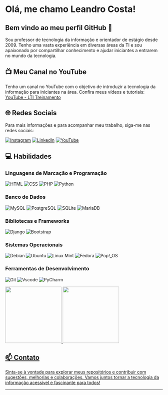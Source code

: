 # Olá, me chamo Leandro Costa! 
## Bem vindo ao meu perfil GitHub 👋

Sou professor de tecnologia da informação e orientador de estágio desde 2009. Tenho uma vasta experiência em diversas áreas da TI e sou apaixonado por compartilhar conhecimento e ajudar iniciantes a entrarem no mundo da tecnologia.

## 📺 Meu Canal no YouTube
Tenho um canal no YouTube com o objetivo de introduzir a tecnologia da informação para iniciantes na área. Confira meus vídeos e tutoriais:
[YouTube - LTI Treinamento](https://www.youtube.com/ltitreinamento)

## 🌐 Redes Sociais
Para mais informações e para acompanhar meu trabalho, siga-me nas redes sociais:

[![Instagram](https://img.shields.io/badge/-Instagram-%23E4405F?style=for-the-badge&logo=instagram&logoColor=white)](https://www.instagram.com/leandrocostapro/)
[![LinkedIn](https://img.shields.io/badge/LinkedIn-0077B5?style=for-the-badge&logo=linkedin&logoColor=white)](https://www.linkedin.com/in/leandrotecnologia/)
[![YouTube](https://img.shields.io/badge/YouTube-FF0000?style=for-the-badge&logo=youtube&logoColor=white)](https://www.youtube.com/ltitreinamento)

## 💻 Habilidades

### Linguagens de Marcação e Programação
![HTML](https://img.shields.io/badge/HTML-E34F26?style=for-the-badge&logo=html5&logoColor=white)
![CSS](https://img.shields.io/badge/CSS-1572B6?style=for-the-badge&logo=css3&logoColor=white)
![PHP](https://img.shields.io/badge/PHP-777BB4?style=for-the-badge&logo=php&logoColor=white)
![Python](https://img.shields.io/badge/Python-3776AB?style=for-the-badge&logo=python&logoColor=white)

### Banco de Dados
![MySQL](https://img.shields.io/badge/MySQL-00000F?style=for-the-badge&logo=mysql&logoColor=white)
![PostgreSQL](https://img.shields.io/badge/PostgreSQL-000?style=for-the-badge&logo=postgresql)
![SQLite](https://img.shields.io/badge/SQLite-000?style=for-the-badge&logo=sqlite&logoColor=07405E)
![MariaDB](https://img.shields.io/badge/MariaDB-003545?style=for-the-badge&logo=mariadb&logoColor=white)

### Bibliotecas e Frameworks
![Django](https://img.shields.io/badge/django-%23092E20.svg?style=for-the-badge&logo=django&logoColor=white)
![Bootstrap](https://img.shields.io/badge/-boostrap-0D1117?style=for-the-badge&logo=bootstrap&labelColor=0D1117)


### Sistemas Operacionais
![Debian](https://img.shields.io/badge/Debian-A81D33?style=for-the-badge&logo=debian&logoColor=white)
![Ubuntu](https://img.shields.io/badge/Ubuntu-E95420?style=for-the-badge&logo=ubuntu&logoColor=white)
![Linux Mint](https://img.shields.io/badge/Linux%20Mint-87CF3E?style=for-the-badge&logo=linux-mint&logoColor=white)
![Fedora](https://img.shields.io/badge/Fedora-294172?style=for-the-badge&logo=fedora&logoColor=white)
![Pop!_OS](https://img.shields.io/badge/Pop!__OS-48B9C7?style=for-the-badge&logo=pop-os&logoColor=white)

### Ferramentas de Desenvolvimento
![Git](https://img.shields.io/badge/GIT-E44C30?style=for-the-badge&logo=git&logoColor=white)
![Vscode](https://img.shields.io/badge/Vscode-007ACC?style=for-the-badge&logo=visual-studio-code&logoColor=white)
![PyCharm](https://img.shields.io/badge/PyCharm-000000?style=for-the-badge&logo=pycharm&logoColor=white)

<div>
<a href="https://github.com/leandrolti">
<img loading="lazy" height="180em" src="https://github-readme-stats.vercel.app/api/top-langs/?username=leandrolti&layout=compact&langs_count=7&theme=github_dark"/>
<img loading="lazy" height="180em" src="https://github-readme-stats.vercel.app/api?username=leandrolti&show_icons=true&theme=github_dark&include_all_commits=true&count_private=true"/>
</div>

## 📫 Contato
Sinta-se à vontade para explorar meus repositórios e contribuir com sugestões, melhorias e colaborações. Vamos juntos tornar a tecnologia da informação acessível e fascinante para todos!

---


<!---
leandrolti/leandrolti is a ✨ special ✨ repository because its `README.md` (this file) appears on your GitHub profile.
You can click the Preview link to take a look at your changes.
--->
